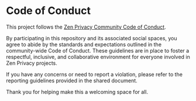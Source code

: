 # Code of Conduct

This project follows the [Zen Privacy Community Code of Conduct](https://github.com/ZenPrivacy/community/blob/main/CODE_OF_CONDUCT.md).

By participating in this repository and its associated social spaces, you agree to abide by the standards and expectations outlined in the community-wide Code of Conduct. These guidelines are in place to foster a respectful, inclusive, and collaborative environment for everyone involved in Zen Privacy projects.

If you have any concerns or need to report a violation, please refer to the reporting guidelines provided in the shared document.

Thank you for helping make this a welcoming space for all.
